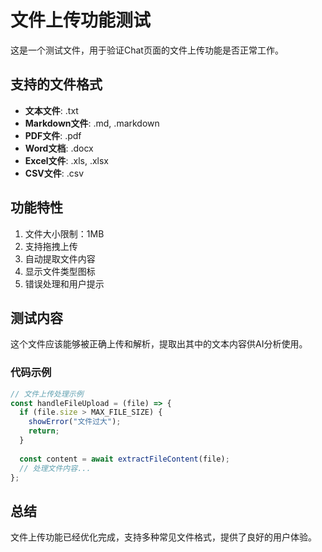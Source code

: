 # 文件上传功能测试

这是一个测试文件，用于验证Chat页面的文件上传功能是否正常工作。

## 支持的文件格式

- **文本文件**: .txt
- **Markdown文件**: .md, .markdown  
- **PDF文件**: .pdf
- **Word文档**: .docx
- **Excel文件**: .xls, .xlsx
- **CSV文件**: .csv

## 功能特性

1. 文件大小限制：1MB
2. 支持拖拽上传
3. 自动提取文件内容
4. 显示文件类型图标
5. 错误处理和用户提示

## 测试内容

这个文件应该能够被正确上传和解析，提取出其中的文本内容供AI分析使用。

### 代码示例

```javascript
// 文件上传处理示例
const handleFileUpload = (file) => {
  if (file.size > MAX_FILE_SIZE) {
    showError("文件过大");
    return;
  }
  
  const content = await extractFileContent(file);
  // 处理文件内容...
};
```

## 总结

文件上传功能已经优化完成，支持多种常见文件格式，提供了良好的用户体验。 